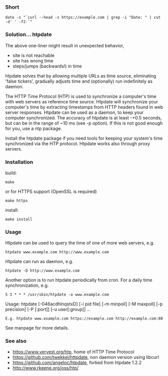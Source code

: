 ### Short

```
date -s "`curl --head -s https://example.com | grep -i "Date: " | cut -d' ' -f2-`"
```

### Solution... htpdate

The above one-liner might result in unexpected behavior,
* site is not reachable
* site has wrong time
* steps/jumps (backwards!) in time

htpdate solves that by allowing multiple URLs as time source, eliminating
'false tickers', gradually adjusts time and (optionally) run indefinitely
as daemon.

The HTTP Time Protocol (HTP) is used to synchronize a computer's time
with web servers as reference time source. Htpdate will synchronize your
computer's time by extracting timestamps from HTTP headers found
in web server responses. Htpdate can be used as a daemon, to keep your
computer synchronized.
The accuracy of htpdate is at least -+0.5 seconds, but can be in the range
of ~10 ms (see -p option). If this is not good enough for you, use a ntp package.

Install the htpdate package if you need tools for keeping your system's
time synchronized via the HTP protocol. Htpdate works also through
proxy servers.

### Installation

build:
```
make
```
or for HTTPS support (OpenSSL is required)
```
make https
```
install:
```
make install
```

### Usage

Htpdate can be used to query the time of one of more web servers, e.g.
```
htpdate www.example.com http://www.example.com
```
Htpdate can run as daemon, e.g.
```
htpdate -D http://www.example.com
```
Another option is to run htpdate periodically from cron.
For a daily time synchronization, e.g.
```
5 3 * * * /usr/sbin/htpdate -a www.example.com
```

Usage: htpdate [-046acdhlnqstxD] [-i pid file] [-m minpoll] [-M maxpoll]
	[-p precision] [-P <proxyserver>[:port]] [-u user[:group]]
	<URL> ...

	E.g. htpdate www.example.com https://example.com http://example.com:80

See manpage for more details.

### See also

* https://www.vervest.org/htp, home of HTTP Time Protocol
* https://github.com/twekkel/httpdate, non daemon version using libcurl
* https://github.com/angeloc/htpdate, forked from htpdate 1.2.2
* http://www.rkeene.org/oss/htp/
